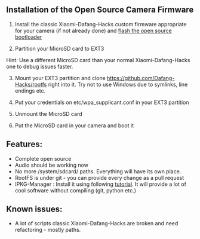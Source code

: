 ## Installation of the Open Source Camera Firmware

1. Install the classic Xiaomi-Dafang-Hacks custom firmware appropriate for your camera (if not already done) and [flash the open source bootloader](https://github.com/EliasKotlyar/Xiaomi-Dafang-Hacks/blob/master/hacks/flashinguboot.md)

2. Partition your MicroSD card to EXT3

Hint: Use a different MicroSD card than your normal Xiaomi-Dafang-Hacks one to debug issues faster.

3. Mount your EXT3 partition and clone https://github.com/Dafang-Hacks/rootfs right into it.
   Try not to use Windows due to symlinks, line endings etc.

4. Put your credentials on etc/wpa_supplicant.conf in your EXT3 partition
5. Unmount the MicroSD card
6. Put the MicroSD card in your camera and boot it

## Features:

- Complete open source
- Audio should be working now
- No more /system/sdcard/ paths. Everything will have its own place.
- RootFS is under git - you can provide every change as a pull request
- IPKG-Manager : Install it using following [tutorial](https://github.com/EliasKotlyar/Xiaomi-Dafang-Hacks/issues/542).
  It will provide a lot of cool software without compiling (git, python etc.)

## Known issues:

- A lot of scripts classic Xiaomi-Dafang-Hacks are broken and need refactoring - mostly paths.
